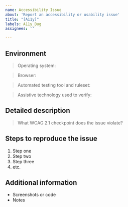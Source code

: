 ```yaml
---
name: Accessibility Issue
about: 'Report an accessibility or usability issue'
title: "[A11y]"
labels: A11y_Bug
assignees: ''

---
```


<!-- Feel free to remove sections that aren't relevant.

## Title line template: [Title]: Brief description

-->

## Environment

> Operating system:

> Browser:

> Automated testing tool and ruleset:

> Assistive technology used to verify:

## Detailed description

> What WCAG 2.1 checkpoint does the issue violate?

## Steps to reproduce the issue

1. Step one
2. Step two
3. Step three
4. etc.

## Additional information

- Screenshots or code
- Notes
<!-- Provide as much useful information as you can -->
